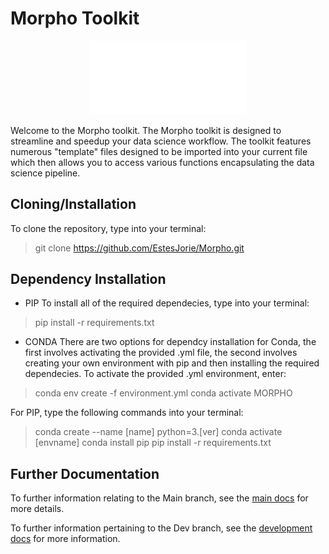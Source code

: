# Morpho Toolkit

<p align="center">
    <img src="images/MORPHO_light_header.png" alt="Morpho Header" width="50%">
</p>

 Welcome to the Morpho toolkit. The Morpho toolkit is designed to streamline and
 speedup your data science workflow. The toolkit features numerous "template" files
 designed to be imported into your current file which then allows you to access
 various functions encapsulating the data science pipeline.
 
 ## Cloning/Installation 
 
 To clone the repository, type into your terminal:
 
 > git clone https://github.com/EstesJorie/Morpho.git

## Dependency Installation

- PIP
To install all of the required dependecies, type into your terminal:

> pip install -r requirements.txt

- CONDA
There are two options for dependcy installation for Conda, the first involves activating the provided .yml file, the second involves creating your own environment with pip and then installing the required dependecies. To activate the provided .yml environment, enter:

> conda env create -f environment.yml
> conda activate MORPHO

For PIP, type the following commands into your terminal:

> conda create --name [name] python=3.[ver]
> conda activate [envname]
> conda install pip
> pip install -r requirements.txt

## Further Documentation

To further information relating to the Main branch, see the [main docs](docs/README-main.md) for more details.

To further information pertaining to the Dev branch, see the [development docs](docs/README-dev.md) for more information.
